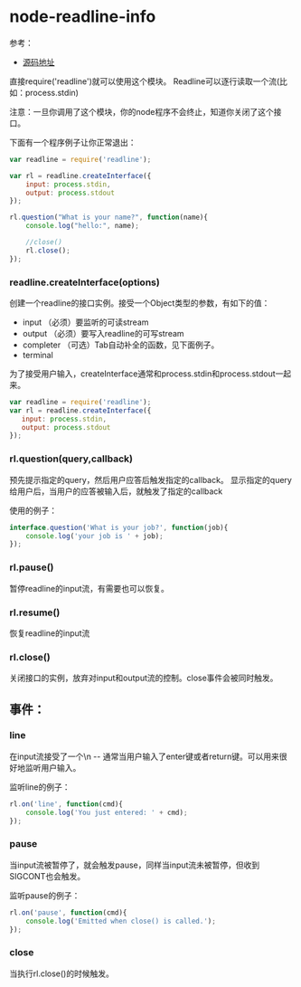 node-readline-info
==================

参考：

* [源码地址](https://github.com/joyent/node/blob/master/lib/readline.js)

直接require('readline')就可以使用这个模块。
Readline可以逐行读取一个流(比如：process.stdin)

注意：一旦你调用了这个模块，你的node程序不会终止，知道你关闭了这个接口。

下面有一个程序例子让你正常退出：

```javascript
var readline = require('readline');

var rl = readline.createInterface({
    input: process.stdin,
    output: process.stdout
});

rl.question("What is your name?", function(name){
    console.log("hello:", name);

    //close()
    rl.close();
});
```


### readline.createInterface(options)

创建一个readline的接口实例。接受一个Object类型的参数，有如下的值：

* input      （必须）要监听的可读stream
* output     （必须）要写入readline的可写stream
* completer  （可选）Tab自动补全的函数，见下面例子。
* terminal 



为了接受用户输入，createInterface通常和process.stdin和process.stdout一起来。

```javascript
var readline = require('readline');
var rl = readline.createInterface({
   input: process.stdin,
   output: process.stdout 
});
```



### rl.question(query,callback)

预先提示指定的query，然后用户应答后触发指定的callback。
显示指定的query给用户后，当用户的应答被输入后，就触发了指定的callback



使用的例子：

```javascript
interface.question('What is your job?', function(job){
    console.log('your job is ' + job);
});
```


### rl.pause()

暂停readline的input流，有需要也可以恢复。


### rl.resume()

恢复readline的input流


### rl.close()

关闭接口的实例，放弃对input和output流的控制。close事件会被同时触发。




## 事件：

### line

在input流接受了一个\n -- 通常当用户输入了enter键或者return键。可以用来很好地监听用户输入。

监听line的例子：

```javascript
rl.on('line', function(cmd){
    console.log('You just entered: ' + cmd);
});
```


### pause

当input流被暂停了，就会触发pause，同样当input流未被暂停，但收到SIGCONT也会触发。

监听pause的例子：

```javascript
rl.on('pause', function(cmd){
    console.log('Emitted when close() is called.');
});
```


### close

当执行rl.close()的时候触发。




